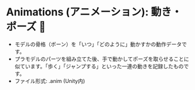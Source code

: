 # Animations (アニメーション): 動き・ポーズ 🏃

- モデルの骨格（ボーン）を「いつ」「どのように」動かすかの動作データです。
- プラモデルのパーツを組み立てた後、手で動かしてポーズを取らせることに似ています。「歩く」「ジャンプする」といった一連の動きを記録したものです。
- ファイル形式: .anim (Unity内)